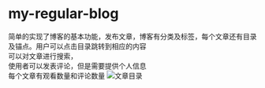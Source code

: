 # my-regular-blog
简单的实现了博客的基本功能，发布文章，博客有分类及标签，每个文章还有目录及锚点。用户可以点击目录跳转到相应的内容  
可以对文章进行搜索，  
使用者可以发表评论，但是需要提供个人信息  
每个文章有观看数量和评论数量
![文章目录](D:\1.jpg "文章目录样式")
